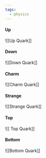 ```yaml
---
tags:
  - physics
---
```

#### Up
![[Up Quark]]
#### Down
![[Down Quark]]
#### Charm
![[Charm Quark]]

#### Strange
![[Strange Quark]]
#### Top
![[ Top Quark]]

#### Bottom
![[Bottom Quark]]

